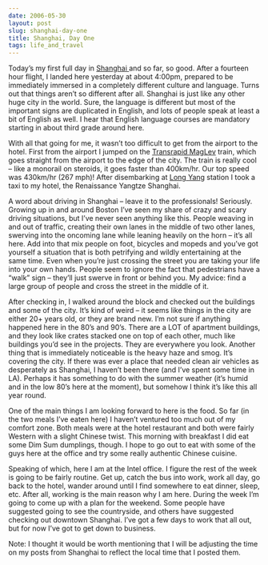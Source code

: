 ```yaml
---
date: 2006-05-30
layout: post
slug: shanghai-day-one
title: Shanghai, Day One
tags: life_and_travel
---
```


Today’s my first full day in [Shanghai ](http://en.wikipedia.org/wiki/Shanghai) and so far, so good. After a fourteen hour flight, I landed here yesterday at about 4:00pm, prepared to be immediately immersed in a completely different culture and language. Turns out that things aren’t so different after all. Shanghai is just like any other huge city in the world. Sure, the language is different but most of the important signs are duplicated in English, and lots of people speak at least a bit of English as well. I hear that English language courses are mandatory starting in about third grade around here.

With all that going for me, it wasn’t too difficult to get from the airport to the hotel. First from the airport I jumped on the [Transrapid MagLev](http://chineseculture.about.com/library/weekly/aa_sh_train02a.htm) train, which goes straight from the airport to the edge of the city. The train is really cool – like a monorail on steroids, it goes faster than 400km/hr. Our top speed was 430km/hr (267 mph)! After disembarking at [Long Yang](http://home.wangjianshuo.com/archives/20040424_maglev_at_long_yang_station.htm) station I took a taxi to my hotel, the Renaissance Yangtze Shanghai.

A word about driving in Shanghai – leave it to the professionals! Seriously. Growing up in and around Boston I’ve seen my share of crazy and scary driving situations, but I’ve never seen anything like this. People weaving in and out of traffic, creating their own lanes in the middle of two other lanes, swerving into the oncoming lane while leaning heavily on the horn – it’s all here. Add into that mix people on foot, bicycles and mopeds and you’ve got yourself a situation that is both petrifying and wildly entertaining at the same time.  Even when you’re just crossing the street you are taking your life into your own hands. People seem to ignore the fact that pedestrians have a “walk” sign – they’ll just swerve in front or behind you. My advice: find a large group of people and cross the street in the middle of it.

After checking in, I walked around the block and checked out the buildings and some of the city. It’s kind of weird – it seems like things in the city are either 20+ years old, or they are brand new. I’m not sure if anything happened here in the 80’s and 90’s. There are a LOT of apartment buildings, and they look like crates stacked one on top of each other, much like buildings you’d see in the projects. They are everywhere you look. Another thing that is immediately noticeable is the heavy haze and smog. It’s covering the city. If there was ever a place that needed clean air vehicles as desperately as Shanghai, I haven’t been there (and I’ve spent some time in LA). Perhaps it has something to do with the summer weather (it’s humid and in the low 80’s here at the moment), but somehow I think it’s like this all year round.

One of the main things I am looking forward to here is the food. So far (in the two meals I’ve eaten here) I haven’t ventured too much out of my comfort zone. Both meals were at the hotel restaurant and both were fairly Western with a slight Chinese twist. This morning with breakfast I did eat some Dim Sum dumplings, though. I hope to go out to eat with some of the guys here at the office and try some really authentic Chinese cuisine.

Speaking of which, here I am at the Intel office. I figure the rest of the week is going to be fairly routine. Get up, catch the bus into work, work all day, go back to the hotel, wander around until I find somewhere to eat dinner, sleep, etc. After all, working is the main reason why I am here. During the week I’m going to come up with a plan for the weekend. Some people have suggested going to see the countryside, and others have suggested checking out downtown Shanghai. I’ve got a few days to work that all out, but for now I’ve got to get down to business.

Note: I thought it would be worth mentioning that I will be adjusting the time on my posts from Shanghai to reflect the local time that I posted them.
